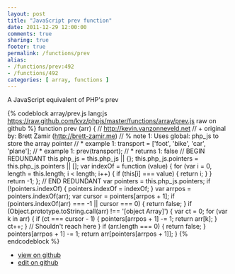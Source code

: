 ```yaml
---
layout: post
title: "JavaScript prev function"
date: 2011-12-29 12:00:00
comments: true
sharing: true
footer: true
permalink: /functions/prev
alias:
- /functions/prev:492
- /functions/492
categories: [ array, functions ]
---
```

A JavaScript equivalent of PHP's prev
<!-- more -->
{% codeblock array/prev.js lang:js https://raw.github.com/kvz/phpjs/master/functions/array/prev.js raw on github %}
function prev (arr) {
    // http://kevin.vanzonneveld.net
    // +   original by: Brett Zamir (http://brett-zamir.me)
    // %        note 1: Uses global: php_js to store the array pointer
    // *     example 1: transport = ['foot', 'bike', 'car', 'plane'];
    // *     example 1: prev(transport);
    // *     returns 1: false
    // BEGIN REDUNDANT
    this.php_js = this.php_js || {};
    this.php_js.pointers = this.php_js.pointers || [];
    var indexOf = function (value) {
        for (var i = 0, length = this.length; i < length; i++) {
            if (this[i] === value) {
                return i;
            }
        }
        return -1;
    };
    // END REDUNDANT
    var pointers = this.php_js.pointers;
    if (!pointers.indexOf) {
        pointers.indexOf = indexOf;
    }
    var arrpos = pointers.indexOf(arr);
    var cursor = pointers[arrpos + 1];
    if (pointers.indexOf(arr) === -1 || cursor === 0) {
        return false;
    }
    if (Object.prototype.toString.call(arr) !== '[object Array]') {
        var ct = 0;
        for (var k in arr) {
            if (ct === cursor - 1) {
                pointers[arrpos + 1] -= 1;
                return arr[k];
            }
            ct++;
        }
        // Shouldn't reach here
    }
    if (arr.length === 0) {
        return false;
    }
    pointers[arrpos + 1] -= 1;
    return arr[pointers[arrpos + 1]];
}
{% endcodeblock %}
<ul>
 <li><a href="https://github.com/kvz/phpjs/blob/master/functions/array/prev.js">view on github</a></li>
 <li><a href="https://github.com/kvz/phpjs/edit/master/functions/array/prev.js">edit on github</a></li>
</ul>
